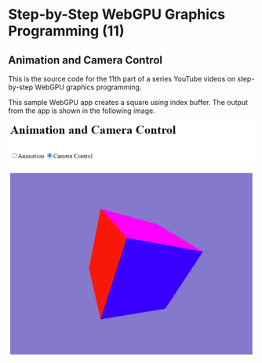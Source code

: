 # Step-by-Step WebGPU Graphics Programming (11) 
## Animation and Camera Control 

This is the source code for the 11th part of a series YouTube videos on step-by-step WebGPU graphics programming.

This sample WebGPU app creates a square using index buffer. The output from the app is shown in the following image.

![image01](dist/assets/image01.png)

